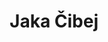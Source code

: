 ---
SICRIS: 15295
draft: false
fixName: jaka_čibej
lab: Laboratorij za kognitivno modeliranje
labPos: Član laboratorija
location: R2.30 - Laboratorij LTPO
mailInfo: jaka.cibej@ff.uni-lj.si
officeHours: null
profName: Jaka Čibej
profTitle: Raziskovalec
telephoneInfo: null
title: Jaka Čibej
---